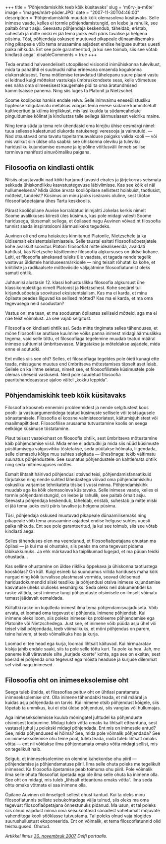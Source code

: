 +++
title = 'Põhjendamiskihk teeb kõik küsitavaks'
slug = 'm6rv-ja-m6te'
image = 'images/märt-põder.JPG'
date = "2007-11-30T04:46:00"
description = 'Põhjendamiskihk muudab kõik olemasoleva küsitavaks. Selle inimese vaade, kelles ei tormle põhjendamistungid, on leebe ja rahulik, see paitab õrnalt asju. Seevastu põhjendaja keskendub, täheldab, eristab, suhestab ja mitte miski ei jää tema jaoks esiti päris tavalise ja helgena püsima. Tõsi, põhjendaja oskused muutuvad pikapeale dünaamilisemaks ning pikapeale võib tema arusaamine asjadest endise helguse suhtes uuesti paika nihkuda. Ent see pole garanteeritud, ja kui see toimub, siis see võtab kindlasti aega.'
disableComments = true
+++

Teda erutasid halvaendeliselt utoopilised visioonid inimühiskonna tulevikust, mida ta pahatihti ei suutnudki näha erinevana omaenda kogukonna elukorraldusest. Tema mõtlemise teravdatud tähelepanu suure plaani vastu ei leidnud kuigi mõttekat vastukaja ümbruskondsete seas, kelle võimetuse ees näha oma silmeesisest kaugemale pidi ta oma äratundmised kammitsaisse panema. Ning siis luges ta Platonit ja Nietzschet.

Soome koolipoiss hankis endale relva. Selle inimvaimu eneseülistusliku tippteose kõigutamatu metalsus voogas tema enese südame kammitsetult kultiveeritud ja külma kirglikkust, mis lasi kuulda ta südameahelate pinguldumise kõlinat ja kindlustas talle sellega äärmuslasest veidriku maine.

Ning tema süda ja tema relv ühendasid oma kirejõu ühise eesmärgi nimel: tuua sellesse kalestunud olukorda natukenegi veresooja ja vaimutuld. — Nad otsustavad oma tavatu topeltarmuavalduse paigaks valida kooli — või mis valikut siin üldse olla saabki: see ühiskonna oleviku ja tuleviku haridusliku kujundamise esmane ja igipõline võitlusväli ilmneb sellise tormleva manifesti ainuvõimaliku paigana.

## Filosoofia on kindlasti ohtlik

Niisiis otsustavadki nad kõiki harjunud tavasid eirates ja järjekorras seismata sekkuda ühiskondlikku kasvatustegevuse läbiviimisse. Kas see kõik ei näi hullumeelsena? Mida üldse arvata kooliõpilase sellistest hoiakuist, taotlusist, mõtteist, tundeist? Küsimus on minu jaoks iseäranis oluline, sest töötan filosoofiaõpetajana ühes Tartu keskkoolis.

Pärast kooliõpilane Auvise korraldatud inimjahti Jokelas kerkis nimelt Soome avalikkuses kiiresti üles küsimus, kas pole midagi valesti Soome haridusega, täpsemalt sellega, et õpilased nagu Auvinen võivad nt filosoofia tunnist saada inspiratsiooni äärmuslikeks tegudeks. 

Auvinen oli end oma hoiakutes kinnitanud Platonile, Nietzschele ja ka üldisemalt eksistentsialismiaatele. Selle taustal esitati filosoofiaõpetajatele kohe avalikult soovitus Platoni filosoofiat mitte idealiseerida, avaldati kahtlust, kas Nietzsche käsitlemine filosoofia algkursuses on üldse kohane. Leiti, et filosoofia ainekavad tuleks üle vaadata, et tagada nende tegelik vastavus üldistele hariduseesmärkidele — ning teisalt rõhutati ka kohe, et kriitiliste ja radikaalsete mõtteviiside väljajätmine filosoofiatunnist oleks samuti ohtlik.

Juhtumisi alustasin 12. klassi kohustuslikku filosoofia algkursust ühe klassikomplektiga nimelt Platonist ja Nietzschest. Kohe seejärel tuli kirjandusõpetaja soovitusel eksistentsialism. Kas ma ei karda, et minu õpilaste peades liiguvad ka sellised mõtted? Kas ma ei karda, et ma oma tegevusega neid soodustan?

Vastus on: ma tean, et ma soodustan õpilastes selliseid mõtteid, aga ma ei näe teist võimalust. Ja see vajab selgitust.

Filosoofia on kindlasti ohtlik asi. Seda mitte tingimata selles tähenduses, et mõne filosoofilise arutluse kuulmine võiks panna inimest midagi äärmuslikku tegema, vaid selle tõttu, et filosoofiaga tegelemine muudab teatud määral inimese suhtumist ümbritsevasse. Märgatakse ja mõteldakse asjadele, mida enne ei adutudki.

Ent milles siis see oht? Selles, et filosoofiaga tegeldes pole õieti kunagi ette teada, missugune muutus end ümbritseva mõtestamises täpselt aset leiab. Sellele on ka lihtne seletus, nimelt see, et filosoofilistele küsimustele pole olemas üheseid vastuseid. Neid pole suudetud filosoofia paarituhandeaastase ajaloo vältel „kokku leppida“.

## Põhjendamiskihk teeb kõik küsitavaks

Filosoofia koosneb ennemini probleemidest ja nende selgitustest koos poolt- ja vastuargumentidega teatud küsimuste sellisele või teistsugusele sõnastamisele. Filosoofia ei koosne valmisteooriatest, käitumisjuhistest või maailmapiltidest. Filosoofilise arusaama tutvustamine koolis on seega eelkõige küsimuse tõstatamine.

Pisut teisest vaatekohast on filosoofia ohtlik, sest ümbritseva mõtestamine käib põhjendamise viisil. Mida enne ei adutudki ja mida siis nüüd küsimuste püstitamisega valgusvihku tõstetakse, seda püütakse hõlmata, liigendada, selle olemasolu kõige muu suhtes selgitada — ühesõnaga: tekib vältimatu suunatus põhjendustele. See suunatus põhjendustele on kahtlemata ohtlik ning seda mitmesuguses mõttes.

Esmalt lihtsalt häirivad põhjendusi otsivad teisi, põhjendamisfanaatikuid tõrjutakse ning nende suhted lähedastega võivad oma põhjendamiskihu oskusliku varjamise tehnikateta tõsiselt vussi minna. Põhjendamiskihk muudab aga ka kõik olemasoleva küsitavaks. Selle inimese vaade, kelles ei tormle põhjendamistungid, on leebe ja rahulik, see paitab õrnalt asju. Seevastu põhjendaja keskendub, täheldab, eristab, suhestab ja mitte miski ei jää tema jaoks esiti päris tavalise ja helgena püsima.

Tõsi, põhjendaja oskused muutuvad pikapeale dünaamilisemaks ning pikapeale võib tema arusaamine asjadest endise helguse suhtes uuesti paika nihkuda. Ent see pole garanteeritud, ja kui see toimub, siis see võtab kindlasti aega.

Selles tähenduses olen ma veendunud, et filosoofiaõpetajana ohustan ma õpilasi — ja kui ma ei ohustaks, siis peaks ma oma tegevust pidama läbikukkunuks. Ja ehk märkavad ka taiplikumad lugejad, et ma püüan teidki ohustada…

Kas selline ohustamine on üldse riikliku õppekava ja ühiskonna taotlustega kooskõlas? On küll. Kuigi esineb ka suundumus viilida hariduses maha kõik nurgad ning kõik turvalisse plastmassi vormida, seavad üldisemad haridusdokumendid siiski teadliku ja põhjendusi otsiva inimese kujundamise kasvatuse üheks oluliseks eesmärgiks. Seda oleks neil dokumentidel ka raske vältida, sest inimese tungi põhjenduste otsimisele on ilmselt võimatu temast jäädavalt eemaldada.

Küllaltki raske on kujutleda inimest ilma tema põhjendamisvajaduseta. Võib arvata, et loomad oma tegevust ei põhjenda. Inimene põhjendab. Kui inimene oleks loom, siis poleks inimesel ka probleeme põhjendamise ega Platonite või Nietzschedega. Just see, et inimene võib püüda asju ühel või teisel viisil põhjendada, teeb võimalikuks, et mõni põhjendus on parem, teine halvem, st teeb võimalikuks hea ja kurja.

Loomad ei tee head ega kurja, loomad lihtsalt käituvad. Kui hirmuäratav kiskja jahib endale saaki, siis ta pole selle tõttu kuri. Ta pole ka hea. Jah, me paneme küll väravatele silte „kurjade koerte“ kohta, aga see on eksitav, sest koerad ei põhjenda oma tegevust ega mõista headuse ja kurjuse dilemmat sel viisil nagu inimesed.

## Filosoofia oht on inimeseksolemise oht

Seega tuleb ütelda, et filosoofias peituv oht on ühtlasi paratamatu inimeseksolemise oht. Olla inimene tähendabki teada, et mil määral ja kuidas asju põhjendada on tarvis. Kui inimene otsib põhjendust kõigele, siis lõpetab ta ummikus, kui ei otsi üldse põhjendusi, siis vanglas või hullumajas. 

Aga inimeseksolemisse kuulub mõningatel juhtudel ka põhjenduste otsimisest loobumine. Midagi tuleb võtta omaks ka lihtsalt etteantuna, sest vastasel juhul ju polekski midagi põhjendada. Ent mis on inimesele antud? See, mida põhjendused ei hõlma? See, mida pole võimalik põhjendada? See on inimeseksolemise ohu teine pool, tuleb teada, mida tuleb lihtsalt omaks võtta — ent nii võidakse ilma põhjendamata omaks võtta midagi sellist, mis on tegelikult halb.

Selgub, et inimeseksolemine on olemine kahekordse ohu piiril — põhjendamise ja põhjendamatuse piiril. Ilma selle ohuta poleks me tegelikult inimesed. Ka filosoofia õpetamise peab toimuma ohu piiril. Pole võimalik ilma selle ohuta filosoofiat õpetada ega ole ilma selle ohuta ka inimene olla. See oht on midagi, mis tuleb „lihtsalt etteantuna omaks võtta“. Ilma seda ohtu omaks võtmata ei saa inimene olla.

Õpilane Auvinen oli ilmselgelt sellest ohust kantud. Kui ta oleks minu filosoofiatunnis selliste seisukohtadega välja tulnud, siis oleks ma oma tegevust filosoofiaõpetajana õnnestunuks pidanud. Ma usun, et tal poleks siis olnud vajadust minna oma seisukohtasid sõnadest vahetumalt mõjuvate vahenditega kooli sööklasse tutvustama. Tal poleks olnud vaja blogides suurushullustust eksponeerida. Ent on võimalik, et tema filosoofiatunnid olid teistsugused. Ohutud. 

_Artikkel ilmus [30. novembruk 2007](https://www.delfi.ee/archive/mart-poder-morv-ja-mote-inimolu-ohud?id=17572418) Delfi portaalis._
